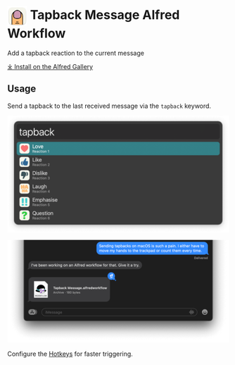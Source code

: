 # <img src='Workflow/icon.png' width='45' align='center' alt='icon'> Tapback Message Alfred Workflow

Add a tapback reaction to the current message

[⤓ Install on the Alfred Gallery](https://alfred.app/workflows/alfredapp/tapback-message)

## Usage 

Send a tapback to the last received message via the `tapback` keyword.

![List of possible tapback reactions](Workflow/images/about/tapback.png)

![Messages conversation with reaction](Workflow/images/about/messages.png)

Configure the [Hotkeys](https://www.alfredapp.com/help/workflows/triggers/hotkey/) for faster triggering.
